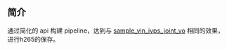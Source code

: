 ## 简介
  通过简化的 api 构建 pipeline，达到与 [sample_vin_ivps_joint_vo](../sample_vin_ivps_joint_vo) 相同的效果，进行h265的保存。